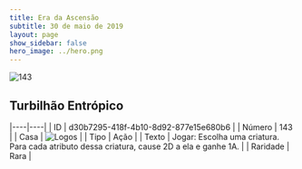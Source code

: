 ```yaml
---
title: Era da Ascensão
subtitle: 30 de maio de 2019
layout: page
show_sidebar: false
hero_image: ../hero.png
---
```


![143](https://cdn.keyforgegame.com/media/card_front/pt/435_143_RHX7CV7W4W83_pt.png)

## Turbilhão Entrópico

|----|----|
| ID | d30b7295-418f-4b10-8d92-877e15e680b6 |
| Número | 143 |
| Casa | ![Logos](https://archonarcana.com/images/thumb/c/ce/Logos.png/22px-Logos.png "Logos") |
| Tipo | Ação |
| Texto | Jogar: Escolha uma criatura. Para cada atributo dessa criatura, cause 2D a ela e ganhe 1A. |
| Raridade | Rara |

